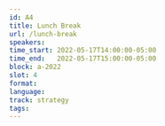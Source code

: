 ```yaml
---
id: A4
title: Lunch Break
url: /lunch-break
speakers:
time_start: 2022-05-17T14:00:00-05:00
time_end:   2022-05-17T15:00:00-05:00
block: a-2022
slot: 4
format: 
language: 
track: strategy
tags:
---
```



